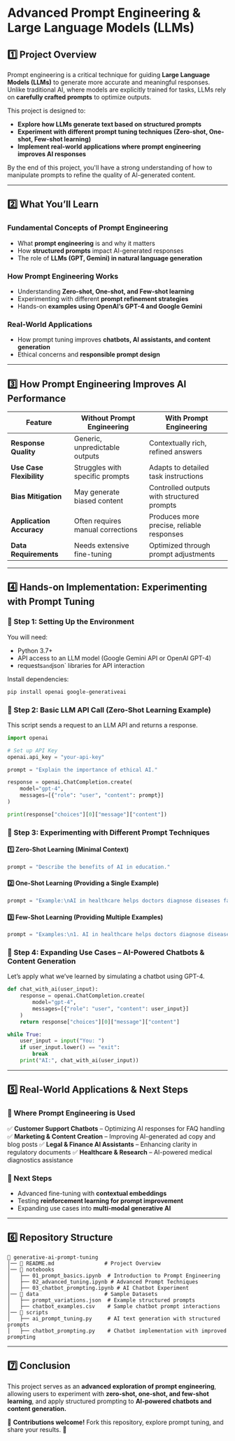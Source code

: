 # **Advanced Prompt Engineering & Large Language Models (LLMs)**

## **1️⃣ Project Overview**
Prompt engineering is a critical technique for guiding **Large Language Models (LLMs)** to generate more accurate and meaningful responses. Unlike traditional AI, where models are explicitly trained for tasks, LLMs rely on **carefully crafted prompts** to optimize outputs.

This project is designed to:
- **Explore how LLMs generate text based on structured prompts**
- **Experiment with different prompt tuning techniques (Zero-shot, One-shot, Few-shot learning)**
- **Implement real-world applications where prompt engineering improves AI responses**

By the end of this project, you'll have a strong understanding of how to manipulate prompts to refine the quality of AI-generated content.

---

## **2️⃣ What You’ll Learn**
### **Fundamental Concepts of Prompt Engineering**
- What **prompt engineering** is and why it matters
- How **structured prompts** impact AI-generated responses
- The role of **LLMs (GPT, Gemini) in natural language generation**

### **How Prompt Engineering Works**
- Understanding **Zero-shot, One-shot, and Few-shot learning**
- Experimenting with different **prompt refinement strategies**
- Hands-on **examples using OpenAI’s GPT-4 and Google Gemini**

### **Real-World Applications**
- How prompt tuning improves **chatbots, AI assistants, and content generation**
- Ethical concerns and **responsible prompt design**

---

## **3️⃣ How Prompt Engineering Improves AI Performance**

| Feature                  | Without Prompt Engineering | With Prompt Engineering |
|--------------------------|--------------------------|--------------------------|
| **Response Quality**     | Generic, unpredictable outputs | Contextually rich, refined answers |
| **Use Case Flexibility** | Struggles with specific prompts | Adapts to detailed task instructions |
| **Bias Mitigation**      | May generate biased content | Controlled outputs with structured prompts |
| **Application Accuracy** | Often requires manual corrections | Produces more precise, reliable responses |
| **Data Requirements**    | Needs extensive fine-tuning | Optimized through prompt adjustments |

---

## **4️⃣ Hands-on Implementation: Experimenting with Prompt Tuning**

### **🔹 Step 1: Setting Up the Environment**
You will need:
- Python 3.7+
- API access to an LLM model (Google Gemini API or OpenAI GPT-4)
- requests` and `json` libraries for API interaction

Install dependencies:
```bash
pip install openai google-generativeai
```

### **🔹 Step 2: Basic LLM API Call (Zero-Shot Learning Example)**
This script sends a request to an LLM API and returns a response.
```python
import openai

# Set up API Key
openai.api_key = "your-api-key"

prompt = "Explain the importance of ethical AI."

response = openai.ChatCompletion.create(
    model="gpt-4",
    messages=[{"role": "user", "content": prompt}]
)

print(response["choices"][0]["message"]["content"])
```

### **🔹 Step 3: Experimenting with Different Prompt Techniques**

#### **1️⃣ Zero-Shot Learning (Minimal Context)**
```python
prompt = "Describe the benefits of AI in education."
```

#### **2️⃣ One-Shot Learning (Providing a Single Example)**
```python
prompt = "Example:\nAI in healthcare helps doctors diagnose diseases faster.\n\nNow, describe the benefits of AI in education."
```

#### **3️⃣ Few-Shot Learning (Providing Multiple Examples)**
```python
prompt = "Examples:\n1. AI in healthcare helps doctors diagnose diseases faster.\n2. AI in finance detects fraud efficiently.\n\nNow, describe the benefits of AI in education."
```

### **🔹 Step 4: Expanding Use Cases – AI-Powered Chatbots & Content Generation**
Let’s apply what we’ve learned by simulating a chatbot using GPT-4.
```python
def chat_with_ai(user_input):
    response = openai.ChatCompletion.create(
        model="gpt-4",
        messages=[{"role": "user", "content": user_input}]
    )
    return response["choices"][0]["message"]["content"]

while True:
    user_input = input("You: ")
    if user_input.lower() == "exit":
        break
    print("AI:", chat_with_ai(user_input))
```

---

## **5️⃣ Real-World Applications & Next Steps**

### **🔹 Where Prompt Engineering is Used**
✅ **Customer Support Chatbots** – Optimizing AI responses for FAQ handling
✅ **Marketing & Content Creation** – Improving AI-generated ad copy and blog posts
✅ **Legal & Finance AI Assistants** – Enhancing clarity in regulatory documents
✅ **Healthcare & Research** – AI-powered medical diagnostics assistance

### **🔹 Next Steps**
- Advanced fine-tuning with **contextual embeddings**
- Testing **reinforcement learning for prompt improvement**
- Expanding use cases into **multi-modal generative AI**

---

## **6️⃣ Repository Structure**
```
📂 generative-ai-prompt-tuning
│── 📜 README.md                # Project Overview
│── 📂 notebooks
│   ├── 01_prompt_basics.ipynb  # Introduction to Prompt Engineering
│   ├── 02_advanced_tuning.ipynb # Advanced Prompt Techniques
│   ├── 03_chatbot_prompting.ipynb # AI Chatbot Experiment
│── 📂 data                     # Sample Datasets
│   ├── prompt_variations.json  # Example structured prompts
│   ├── chatbot_examples.csv    # Sample chatbot prompt interactions
│── 📂 scripts
│   ├── ai_prompt_tuning.py     # AI text generation with structured prompts
│   ├── chatbot_prompting.py    # Chatbot implementation with improved prompting
```

---

## **7️⃣ Conclusion**
This project serves as an **advanced exploration of prompt engineering**, allowing users to experiment with **zero-shot, one-shot, and few-shot learning**, and apply structured prompting to **AI-powered chatbots and content generation.**

📢 **Contributions welcome!** Fork this repository, explore prompt tuning, and share your results. 🚀

